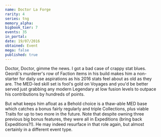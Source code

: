 ```yaml
---
name: Doctor La Forge
rarity: 4
series: tng
memory_alpha:
bigbook_tier: 7
events: 35
in_portal:
date: 19/07/2016
obtained: Event
mega: false
published: true
---
```


Doctor, Doctor, gimme the news. I got a bad case of crappy stat blues. Geordi's murderer's row of Faction items in his build makes him a non-starter for daily use aspirations as his 2016 stats feel about as old as they are. The MED-led skill set is fool's gold on Voyages and you'd be better served just grabbing any modern Legendary at low fusion levels to outpace his contributions by hundreds of points.

But what keeps him afloat as a Behold choice is a thaw-able MED base which catches a bonus fairly regularly and triple Collections, plus viable Traits for up to two more in the future.  Note that despite owning three previous big bonus features, they were all in Expeditions (bring back Expeditions?!). He may indeed resurface in that role again, but almost certainly in a different event type.
